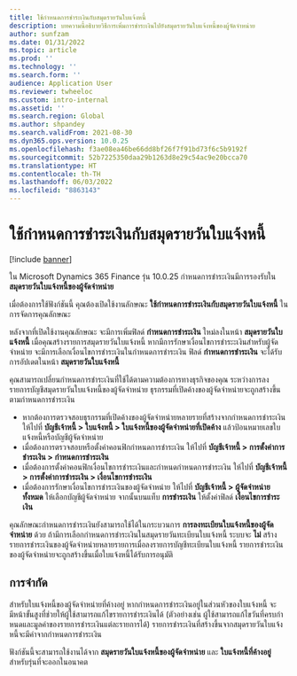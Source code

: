 ```yaml
---
title: ใช้กำหนดการชำระเงินกับสมุดรายวันใบแจ้งหนี้
description: บทความนี้อธิบายวิธีการเพิ่มการชำระเงินไปยังสมุดรายวันใบแจ้งหนี้ของผู้จัดจำหน่าย
author: sunfzam
ms.date: 01/31/2022
ms.topic: article
ms.prod: ''
ms.technology: ''
ms.search.form: ''
audience: Application User
ms.reviewer: twheeloc
ms.custom: intro-internal
ms.assetid: ''
ms.search.region: Global
ms.author: shpandey
ms.search.validFrom: 2021-08-30
ms.dyn365.ops.version: 10.0.25
ms.openlocfilehash: f3ae08ea46be66dd8bf26f7f91bd73f6c5b9192f
ms.sourcegitcommit: 52b7225350daa29b1263d8e29c54ac9e20bcca70
ms.translationtype: HT
ms.contentlocale: th-TH
ms.lasthandoff: 06/03/2022
ms.locfileid: "8863143"
---
```

# <a name="apply-a-payment-schedule-to-the-invoice-journal"></a>ใช้กำหนดการชำระเงินกับสมุดรายวันใบแจ้งหนี้

[!include [banner](../includes/preview-banner.md)]

ใน Microsoft Dynamics 365 Finance รุ่น 10.0.25 กำหนดการชำระเงินมีการรองรับใน **สมุดรายวันใบแจ้งหนี้ของผู้จัดจำหน่าย**

เมื่อต้องการใช้ฟังก์ชันนี้ คุณต้องเปิดใช้งานลักษณะ **ใช้กำหนดการชำระเงินกับสมุดรายวันใบแจ้งหนี้** ในการจัดการคุณลักษณะ

หลังจากที่เปิดใช้งานคุณลักษณะ จะมีการเพิ่มฟิลด์ **กำหนดการชำระเงิน** ใหม่ลงในหน้า **สมุดรายวันใบแจ้งหนี้** เมื่อคุณสร้างรายการสมุดรายวันใบแจ้งหนี้ หากมีการรักษาเงื่อนไขการชำระะเงินสำหรับผู้จัดจำหน่าย จะมีการเลือกเงื่อนไขการชำระเงินในกำหนดการชำระเงิน ฟิลด์ **กำหนดการชำระเงิน** จะได้รับการอัปเดตในหน้า **สมุดรายวันใบแจ้งหนี้**

คุณสามารถเปลี่ยนกำหนดการชำระเงินที่ใช้ได้ตามความต้องการทางธุรกิจของคุณ ระหว่างการลงรายการบัญชีสมุดรายวันใบแจ้งหนี้ของผู้จัดจำหน่าย ธุรกรรมที่เปิดค้างของผู้จัดจำหน่ายจะถูกสร้างขึ้นตามกำหนดการชำระเงิน

 - หากต้องการตรวจสอบธุรกรรมที่เปิดค้างของผู้จัดจำหน่ายหลายรายที่สร้างจากกำหนดการชำระเงิน ให้ไปที่ **บัญชีเจ้าหนี้ \> ใบแจ้งหนี้ \> ใบแจ้งหนี้ของผู้จัดจำหน่ายที่เปิดค้าง** แล้วป้อนหมายเลขใบแจ้งหนี้หรือบัญชีผู้จัดจำหน่าย
 - เมื่อต้องการตรวจสอบหรือตั้งค่าคอนฟิกกําหนดการชําระเงิน ให้ไปที่ **บัญชีเจ้าหนี้ \> การตั้งค่าการชำระเงิน \> กำหนดการชำระเงิน**
 - เมื่อต้องการตั้งค่าคอนฟิกเงื่อนไขการชําระเงินและกําหนดกําหนดการชําระเงิน ให้ไปที่ **บัญชีเจ้าหนี้ \> การตั้งค่าการชำระเงิน \> เงื่อนไขการชำระเงิน**
 - เมื่อต้องการรักษาเงื่อนไขการชําระเงินของผู้จัดจำหน่าย ให้ไปที่ **บัญชีเจ้าหนี้ \> ผู้จัดจำหน่ายทั้งหมด** ให้เลือกบัญชีผู้จัดจำหน่าย จากนั้นบนแท็บ **การชำระเงิน** ให้ตั้งค่าฟิลด์ **เงื่อนไขการชำระเงิน**

คุณลักษณะกำหนดการชำระเงินยังสามารถใช้ได้ในกระบวนการ **การลงทะเบียนใบแจ้งหนี้ของผู้จัดจำหน่าย** ด้วย ถ้ามีการเลือกกำหนดการชำระเงินในสมุดรายวันทะเบียนใบแจ้งหนี้ ระบบจะ **ไม่** สร้างรายการชำระเงินของผู้จัดจำหน่ายหลายรายการเมื่อลงรายการบัญชีทะเบียนใบแจ้งหนี้ รายการชำระเงินของผู้จัดจำหน่ายจะถูกสร้างขึ้นเมื่อใบแจ้งหนี้ได้รับการอนุมัติ

## <a name="limitation"></a>การจำกัด

สำหรับใบแจ้งหนี้ของผู้จัดจำหน่ายที่ค้างอยู่ หากกำหนดการชำระเงินอยู่ในส่วนหัวของใบแจ้งหนี้ จะมีหน้าขั้นสูงที่ช่วยให้ผู้ใช้สามารถแก้ไขรายการชำระเงินได้ (ตัวอย่างเช่น ผู้ใช้สามารถแก้ไขวันที่ครบกําหนดและมูลค่าของรายการชำระเงินแต่ละรายการได้) รายการชำระเงินที่สร้างขึ้นจากสมุดรายวันใบแจ้งหนี้จะมีค่าจากกำหนดการชำระเงิน

ฟังก์ชันนี้จะสามารถใช้งานได้จาก **สมุดรายวันใบแจ้งหนี้ของผู้จัดจำหน่าย** และ **ใบแจ้งหนี้ที่ค้างอยู่** สำหรับรุ่นที่จะออกในอนาคต
